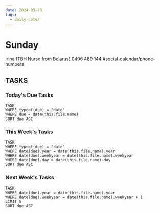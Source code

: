 ```yaml
---
date: 2024-03-20
tags:
  - daily-note/
---
```


#  Sunday

<!---
- What excited me today?
- What drained me of energy?
- What did I learn?
- -->

Irina (TBH Nurse from Belarus) 0406 489 144 #social-calendar/phone-numbers

## TASKS



### Today's Due Tasks
```dataview
TASK 
WHERE typeof(due) = "date"
WHERE due = date(this.file.name)
SORT due ASC
```

### This Week's Tasks
```dataview
TASK 
WHERE typeof(due) = "date"
WHERE date(due).year = date(this.file.name).year
WHERE date(due).weekyear = date(this.file.name).weekyear
WHERE date(due).day > date(this.file.name).day
SORT due ASC
```

### Next Week's Tasks
```dataview
TASK 
WHERE date(due).year = date(this.file.name).year
WHERE date(due).weekyear = date(this.file.name).weekyear + 1
LIMIT 5
SORT due ASC
```